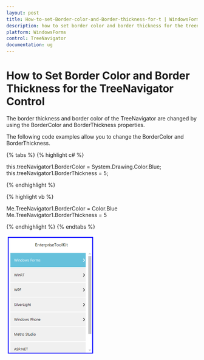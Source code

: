 ```yaml
---
layout: post
title: How-to-set-Border-color-and-Border-thickness-for-t | WindowsForms | Syncfusion
description: how to set border color and border thickness for the treenavigator control?
platform: WindowsForms
control: TreeNavigator
documentation: ug
---
```


# How to Set Border Color and Border Thickness for the TreeNavigator Control

The border thickness and border color of the TreeNavigator are changed by using the BorderColor and BorderThickness properties.

The following code examples allow you to change the BorderColor and BorderThickness.

{% tabs %}
{% highlight c# %}

this.treeNavigator1.BorderColor = System.Drawing.Color.Blue;
this.treeNavigator1.BorderThickness = 5;

{% endhighlight %}

{% highlight vb %}

Me.TreeNavigator1.BorderColor = Color.Blue
Me.TreeNavigator1.BorderThickness = 5

{% endhighlight %}
{% endtabs %}

![](How-to-set-Border-color-and-Border-thickness-for-t_images/How-to-set-Border-color-and-Border-thickness-for-t_img1.png)
